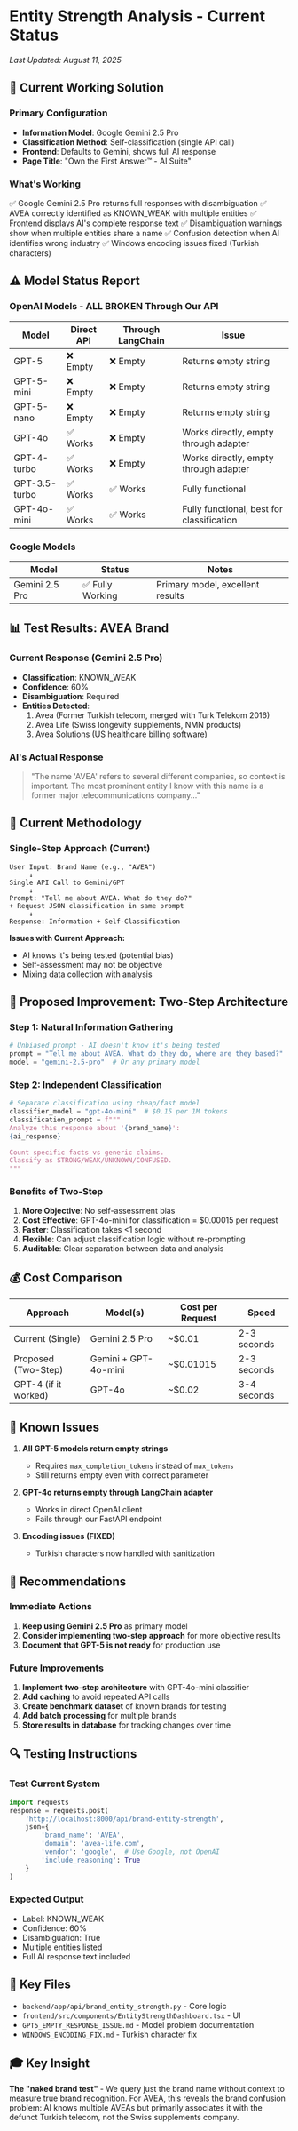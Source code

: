 # Entity Strength Analysis - Current Status
*Last Updated: August 11, 2025*

## 🎯 Current Working Solution

### Primary Configuration
- **Information Model**: Google Gemini 2.5 Pro
- **Classification Method**: Self-classification (single API call)
- **Frontend**: Defaults to Gemini, shows full AI response
- **Page Title**: "Own the First Answer™ - AI Suite"

### What's Working
✅ Google Gemini 2.5 Pro returns full responses with disambiguation
✅ AVEA correctly identified as KNOWN_WEAK with multiple entities
✅ Frontend displays AI's complete response text
✅ Disambiguation warnings show when multiple entities share a name
✅ Confusion detection when AI identifies wrong industry
✅ Windows encoding issues fixed (Turkish characters)

## ⚠️ Model Status Report

### OpenAI Models - ALL BROKEN Through Our API
| Model | Direct API | Through LangChain | Issue |
|-------|------------|-------------------|-------|
| GPT-5 | ❌ Empty | ❌ Empty | Returns empty string |
| GPT-5-mini | ❌ Empty | ❌ Empty | Returns empty string |
| GPT-5-nano | ❌ Empty | ❌ Empty | Returns empty string |
| GPT-4o | ✅ Works | ❌ Empty | Works directly, empty through adapter |
| GPT-4-turbo | ✅ Works | ❌ Empty | Works directly, empty through adapter |
| GPT-3.5-turbo | ✅ Works | ✅ Works | Fully functional |
| GPT-4o-mini | ✅ Works | ✅ Works | Fully functional, best for classification |

### Google Models
| Model | Status | Notes |
|-------|--------|-------|
| Gemini 2.5 Pro | ✅ Fully Working | Primary model, excellent results |

## 📊 Test Results: AVEA Brand

### Current Response (Gemini 2.5 Pro)
- **Classification**: KNOWN_WEAK
- **Confidence**: 60%
- **Disambiguation**: Required
- **Entities Detected**:
  1. Avea (Former Turkish telecom, merged with Turk Telekom 2016)
  2. Avea Life (Swiss longevity supplements, NMN products)
  3. Avea Solutions (US healthcare billing software)

### AI's Actual Response
> "The name 'AVEA' refers to several different companies, so context is important. The most prominent entity I know with this name is a former major telecommunications company..."

## 🔧 Current Methodology

### Single-Step Approach (Current)
```
User Input: Brand Name (e.g., "AVEA")
     ↓
Single API Call to Gemini/GPT
     ↓
Prompt: "Tell me about AVEA. What do they do?"
+ Request JSON classification in same prompt
     ↓
Response: Information + Self-Classification
```

**Issues with Current Approach:**
- AI knows it's being tested (potential bias)
- Self-assessment may not be objective
- Mixing data collection with analysis

## 🚀 Proposed Improvement: Two-Step Architecture

### Step 1: Natural Information Gathering
```python
# Unbiased prompt - AI doesn't know it's being tested
prompt = "Tell me about AVEA. What do they do, where are they based?"
model = "gemini-2.5-pro"  # Or any primary model
```

### Step 2: Independent Classification
```python
# Separate classification using cheap/fast model
classifier_model = "gpt-4o-mini"  # $0.15 per 1M tokens
classification_prompt = f"""
Analyze this response about '{brand_name}':
{ai_response}

Count specific facts vs generic claims.
Classify as STRONG/WEAK/UNKNOWN/CONFUSED.
"""
```

### Benefits of Two-Step
1. **More Objective**: No self-assessment bias
2. **Cost Effective**: GPT-4o-mini for classification = $0.00015 per request
3. **Faster**: Classification takes <1 second
4. **Flexible**: Can adjust classification logic without re-prompting
5. **Auditable**: Clear separation between data and analysis

## 💰 Cost Comparison

| Approach | Model(s) | Cost per Request | Speed |
|----------|----------|------------------|-------|
| Current (Single) | Gemini 2.5 Pro | ~$0.01 | 2-3 seconds |
| Proposed (Two-Step) | Gemini + GPT-4o-mini | ~$0.01015 | 2-3 seconds |
| GPT-4 (if it worked) | GPT-4o | ~$0.02 | 3-4 seconds |

## 🐛 Known Issues

1. **All GPT-5 models return empty strings**
   - Requires `max_completion_tokens` instead of `max_tokens`
   - Still returns empty even with correct parameter

2. **GPT-4o returns empty through LangChain adapter**
   - Works in direct OpenAI client
   - Fails through our FastAPI endpoint

3. **Encoding issues (FIXED)**
   - Turkish characters now handled with sanitization

## 📝 Recommendations

### Immediate Actions
1. **Keep using Gemini 2.5 Pro** as primary model
2. **Consider implementing two-step approach** for more objective results
3. **Document that GPT-5 is not ready** for production use

### Future Improvements
1. **Implement two-step architecture** with GPT-4o-mini classifier
2. **Add caching** to avoid repeated API calls
3. **Create benchmark dataset** of known brands for testing
4. **Add batch processing** for multiple brands
5. **Store results in database** for tracking changes over time

## 🔍 Testing Instructions

### Test Current System
```python
import requests
response = requests.post(
    'http://localhost:8000/api/brand-entity-strength',
    json={
        'brand_name': 'AVEA',
        'domain': 'avea-life.com',
        'vendor': 'google',  # Use Google, not OpenAI
        'include_reasoning': True
    }
)
```

### Expected Output
- Label: KNOWN_WEAK
- Confidence: 60%
- Disambiguation: True
- Multiple entities listed
- Full AI response text included

## 📁 Key Files

- `backend/app/api/brand_entity_strength.py` - Core logic
- `frontend/src/components/EntityStrengthDashboard.tsx` - UI
- `GPT5_EMPTY_RESPONSE_ISSUE.md` - Model problem documentation
- `WINDOWS_ENCODING_FIX.md` - Turkish character fix

## 🎓 Key Insight

**The "naked brand test"** - We query just the brand name without context to measure true brand recognition. For AVEA, this reveals the brand confusion problem: AI knows multiple AVEAs but primarily associates it with the defunct Turkish telecom, not the Swiss supplements company.
